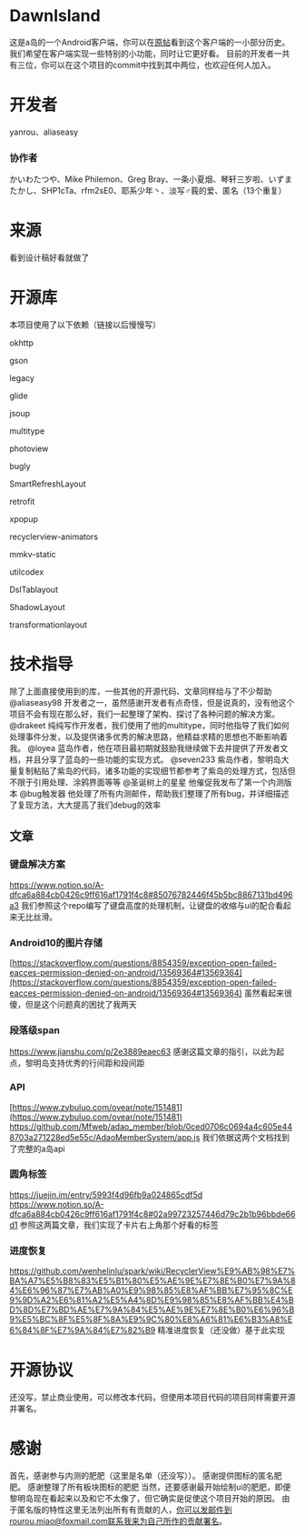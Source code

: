 # DawnIsland
这是a岛的一个Android客户端，你可以在[原帖](https://adnmb2.com/t/23527306)看到这个客户端的一小部分历史。
我们希望在客户端实现一些特别的小功能，同时让它更好看。
目前的开发者一共有三位，你可以在这个项目的commit中找到其中两位，也欢迎任何人加入。
# 开发者
yanrou、aliaseasy 
### 协作者
かいわたつや、Mike Philemon、Greg Bray、一条小夏烟、琴轩三岁啦、いずまたかし、SHP1cTa、rfm2sE0、耶系少年丶、淡写♂莪的爱、匿名（13个重复）
# 来源
看到设计稿好看就做了
# 开源库
本项目使用了以下依赖（链接以后慢慢写）

okhttp

gson

legacy

glide

jsoup

multitype

photoview

bugly

SmartRefreshLayout

retrofit

xpopup

recyclerview-animators

mmkv-static

utilcodex

DslTablayout

ShadowLayout

transformationlayout

# 技术指导
除了上面直接使用到的库，一些其他的开源代码、文章同样给与了不少帮助
@aliaseasy98 开发者之一，虽然感谢开发者有点奇怪，但是说真的，没有他这个项目不会有现在那么好，我们一起整理了架构、探讨了各种问题的解决方案。
@drakeet 纯纯写作开发者，我们使用了他的multitype，同时他指导了我们如何处理事件分发，以及提供诸多优秀的解决思路，他精益求精的思想也不断影响着我。
@loyea 蓝岛作者，他在项目最初期就鼓励我继续做下去并提供了开发者文档，并且分享了蓝岛的一些功能的实现方式。
@seven233 紫岛作者，黎明岛大量复制粘贴了紫岛的代码，诸多功能的实现细节都参考了紫岛的处理方式，包括但不限于引用处理、涂鸦界面等等
@圣诞树上的星星 他催促我发布了第一个内测版本
@bug触发器 他处理了所有内测邮件，帮助我们整理了所有bug，并详细描述了复现方法，大大提高了我们debug的效率
## 文章
### 键盘解决方案
https://www.notion.so/A-dfca6a884cb0426c9ff616af1791f4c8#85076782446f45b5bc8867131bd496a3
我们参照这个repo编写了键盘高度的处理机制，让键盘的收缩与ui的配合看起来无比丝滑。

### Android10的图片存储
[https://stackoverflow.com/questions/8854359/exception-open-failed-eacces-permission-denied-on-android/13569364#13569364](https://stackoverflow.com/questions/8854359/exception-open-failed-eacces-permission-denied-on-android/13569364#13569364)
虽然看起来很傻，但是这个问题真的困扰了我两天

### 段落级span
https://www.jianshu.com/p/2e3889eaec63
感谢这篇文章的指引，以此为起点，黎明岛支持优秀的行间距和段间距

### API
[https://www.zybuluo.com/ovear/note/151481](https://www.zybuluo.com/ovear/note/151481)
https://github.com/Mfweb/adao_member/blob/0ced0706c0694a4c605e448703a271228ed5e55c/AdaoMemberSystem/app.js
我们依据这两个文档找到了完整的a岛api

### 圆角标签
https://juejin.im/entry/5993f4d96fb9a024865cdf5d
https://www.notion.so/A-dfca6a884cb0426c9ff616af1791f4c8#02a99723257446d79c2b1b96bbde66d1
参照这两篇文章，我们实现了卡片右上角那个好看的标签

### 进度恢复
https://github.com/wenhelinlu/spark/wiki/RecyclerView%E9%AB%98%E7%BA%A7%E5%B8%83%E5%B1%80%E5%AE%9E%E7%8E%B0%E7%9A%84%E6%96%87%E7%AB%A0%E9%98%85%E8%AF%BB%E7%95%8C%E9%9D%A2%E6%81%A2%E5%A4%8D%E9%98%85%E8%AF%BB%E4%BD%8D%E7%BD%AE%E7%9A%84%E5%AE%9E%E7%8E%B0%E6%96%B9%E5%BC%8F%E5%8F%8A%E9%9C%80%E8%A6%81%E6%B3%A8%E6%84%8F%E7%9A%84%E7%82%B9
精准进度恢复（还没做）基于此实现

# 开源协议
还没写，禁止商业使用，可以修改本代码，但使用本项目代码的项目同样需要开源并署名。
# 感谢
首先，感谢参与内测的肥肥（这里是名单（还没写））。
感谢提供图标的匿名肥肥。
感谢整理了所有板块图标的肥肥
当然，还要感谢最开始绘制ui的肥肥，即便黎明岛现在看起来以及和它不太像了，但它确实是促使这个项目开始的原因。
由于匿名版的特性这里无法列出所有有贡献的人，你可以发邮件到rourou.miao@foxmail.com联系我来为自己所作的贡献署名。
